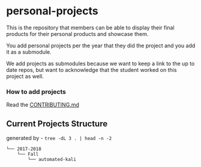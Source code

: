 # personal-projects
This is the repository that members can be able to display their final products for their personal products and showcase them.

You add personal projects per the year that they did the project and you add it as a submodule.

We add projects as submodules because we want to keep a link to the up to date repos, but want to acknowledge that the student worked on this project as well.

### How to add projects

Read the [CONTRIBUTING.md](CONTRIBUTING.md)

## Current Projects Structure

generated by - `tree -dL 3 . | head -n -2`

```
└── 2017-2018
    └── Fall
        └── automated-kali
```
